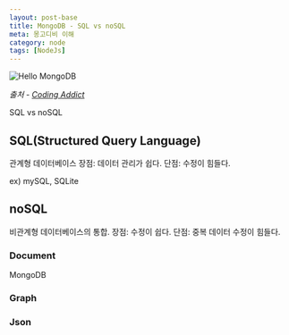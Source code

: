 ```yaml
---
layout: post-base
title: MongoDB - SQL vs noSQL
meta: 몽고디비 이해
category: node
tags: [NodeJs]
---
```


![Hello MongoDB](https://user-images.githubusercontent.com/22067260/147842711-3bfb8581-bb9c-4f74-8a49-6a27239ec052.png)

_출처 - [Coding Addict](https://www.youtube.com/watch?v=jIsj0upCBAM&list=PLnHJACx3NwAdl4yeJF6LzjDiLyW1yF9Ds&index=1)_

SQL vs noSQL

## SQL(Structured Query Language)

관계형 데이터베이스
장점: 데이터 관리가 쉽다.
단점: 수정이 힘들다.

ex) mySQL, SQLite

## noSQL

비관계형 데이터베이스의 통합.
장점: 수정이 쉽다.
단점: 중복 데이터 수정이 힘들다.

### Document 

MongoDB

### Graph

### Json
